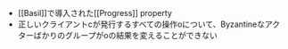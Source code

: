 - [[Basil]]で導入された[[Progress]] property
- 正しいクライアントcが発行するすべての操作oについて、Byzantineなアクターばかりのグループがoの結果を変えることができない